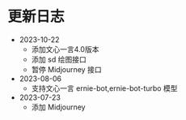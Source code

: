 # 更新日志

- 2023-10-22
    - 添加文心一言4.0版本
    - 添加 sd 绘图接口
    - 暂停 Midjourney 接口
- 2023-08-06
    - 支持文心一言 ernie-bot,ernie-bot-turbo 模型
- 2023-07-23
    - 添加 Midjourney 